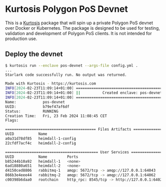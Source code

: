 # Kurtosis Polygon PoS Devnet

This is a [Kurtosis](https://github.com/kurtosis-tech/kurtosis) package that will spin up a private Polygon PoS devnet over Docker or Kubernetes. The package is designed to be used for testing, validation and development of Polygon PoS clients. It is not intended for production use.

## Deploy the devnet

```bash
$ kurtosis run --enclave pos-devnet --args-file config.yml .
...
Starlark code successfully run. No output was returned.

Made with Kurtosis - https://kurtosis.com
INFO[2024-02-23T11:09:14+01:00] ===================================================
INFO[2024-02-23T11:09:14+01:00] ||          Created enclave: pos-devnet          ||
INFO[2024-02-23T11:09:14+01:00] ===================================================
Name:            pos-devnet
UUID:            b79ef47af6df
Status:          RUNNING
Creation Time:   Fri, 23 Feb 2024 11:08:45 CET
Flags:

========================================= Files Artifacts =========================================
UUID           Name
a0a31d78df85   heimdall-1-config
22cfdf7acf4c   heimdall-2-config

========================================== User Services ==========================================
UUID           Name         Ports                                          Status
b85244b10a92   heimdall-1   <none>                                         RUNNING
6ad18880a651   heimdall-2   <none>                                         RUNNING
d4150ced8806   rabbitmq-1   amqp: 5672/tcp -> amqp://127.0.0.1:64043       RUNNING
866b3e4eee44   rabbitmq-2   amqp: 5672/tcp -> amqp://127.0.0.1:64062       RUNNING
c00398b6daa0   rootchain    http_rpc: 8545/tcp -> http://127.0.0.1:64024   RUNNING
```
